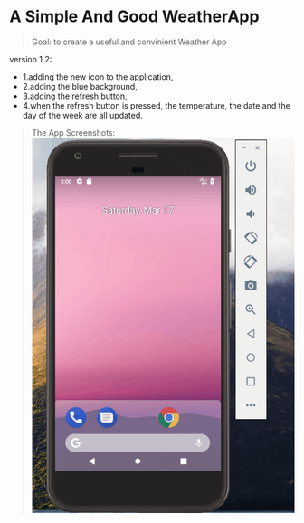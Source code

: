 # A Simple And Good WeatherApp
> Goal: to create a useful and convinient Weather App

version 1.2: 
  - 1.adding the new icon to the application, 
  - 2.adding the blue background, 
  - 3.adding the refresh button, 
  - 4.when the refresh button is pressed, the temperature, the date and the day of the week are all updated.

> The App Screenshots:
![Weather application - Design](display/weather2.0.gif)
